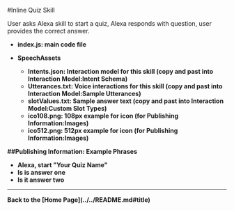 #Inline Quiz Skill <a id="title">

User asks Alexa skill to start a quiz, Alexa responds with question, user provides the correct answer.

* <b>index.js: main code file

* SpeechAssets
    * <b>Intents.json:</b> Interaction model for this skill (copy and past into Interaction Model:Intent Schema)
    * <b>Utterances.txt:</b> Voice interactions for this skill (copy and past into Interaction Model:Sample Utterances)
    * <b>slotValues.txt:</b> Sample answer text (copy and past into Interaction Model:Custom Slot Types)
    * <b>ico108.png:</b> 108px example for icon (for Publishing Information:Images)
    * <b>ico512.png:</b> 512px example for icon (for Publishing Information:Images)


##Publishing Information:
Example Phrases
 * Alexa, start "Your Quiz Name"
 * Is is answer one
 * Is it answer two

 <hr />
 Back to the [Home Page](../../README.md#title)